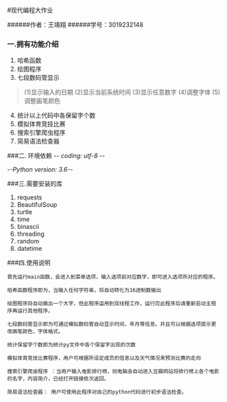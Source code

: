 #现代编程大作业

######作者：王靖翔
######学号：3019232148


### 一.拥有功能介绍
1. 哈希函数
2. 绘图程序
3. 七段数码管显示
>(1)显示输入的日期
>(2)显示当前系统时间
> (3)显示任意数字
> (4)调整字体
> (5)调整画笔颜色
4. 统计以上代码中各保留字个数
5. 模拟体育竞技比赛
6. 搜索引擎爬虫程序
7. 简易语法检查器

###二. 环境依赖
-*- coding: utf-8 -*-
  
-*-Python version: 3.6-*-

###三.需要安装的库
1. requests
2. BeautifulSoup
3. turtle
4. time
5. binascii
6. threading
7. random
8. datetime

###四.使用说明
```
首先运行main函数，会进入到菜单选项，输入选项前对应数字，即可进入选项所对应的程序。
  
哈希函数程序即为，当输入任何字符串，将自动转化为16进制数输出

绘图程序将自动画出一个大字，但此程序运用到双线程工作，运行完此程序后请重新启动主程
序再运行其他程序。

七段数码管显示即为可通过模拟数码管自动显示时间，年月等信息。并且可以根据选项提示更
改画笔颜色，字体格式。

统计保留字个数即为统计py文件中各个保留字出现的次数

模拟体育竞技比赛程序，用户可根据所设定成员的信息以及天气情况来预测比赛的走向

搜索引擎爬虫程序 ：当用户输入电影排行榜，则电脑会自动进入豆瓣网站将排行榜上各个电影
的名字，内容简介，已经打开链接依次返回。

简易语法检查器： 用户可使用此程序对自己的python代码进行初步语法检查。
```
